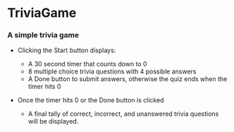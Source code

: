 # TriviaGame

### A simple trivia game

* Clicking the Start button displays:
    * A 30 second timer that counts down to 0
    * 8 multiple choice trivia questions with 4 possible answers
    * A Done button to submit answers, otherwise the quiz ends when the timer hits 0

* Once the timer hits 0 or the Done button is clicked
    * A final tally of correct, incorrect, and unanswered trivia questions will be displayed.